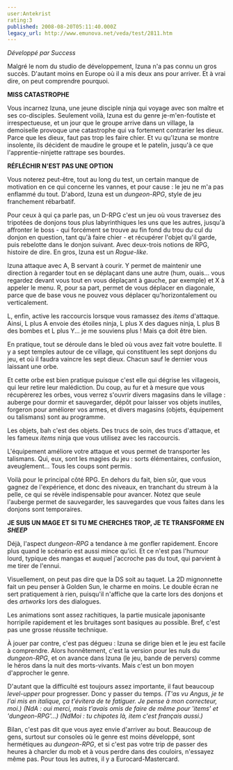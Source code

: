 ```yaml
---
user:Antekrist
rating:3
published: 2008-08-20T05:11:40.000Z
legacy_url: http://www.emunova.net/veda/test/2811.htm
---
```

_Développé par Success_  

  

Malgré le nom du studio de développement, Izuna n'a pas connu un gros succès. D'autant moins en Europe où il a mis deux ans pour arriver. Et à vrai dire, on peut comprendre pourquoi.  

  

**MISS CATASTROPHE**  

Vous incarnez Izuna, une jeune disciple ninja qui voyage avec son maître et ses co-disciples. Seulement voilà, Izuna est du genre je-m'en-foutiste et irrespectueuse, et un jour que le groupe arrive dans un village, la demoiselle provoque une catastrophe qui va fortement contrarier les dieux. Parce que les dieux, faut pas trop les faire chier. Et vu qu'Izuna se montre insolente, ils décident de maudire le groupe et le patelin, jusqu'à ce que l'apprentie-ninjette rattrape ses bourdes.  

  

**RÉFLÉCHIR N'EST PAS UNE OPTION**  

Vous noterez peut-être, tout au long du test, un certain manque de motivation en ce qui concerne les vannes, et pour cause : le jeu ne m'a pas enflammé du tout. D'abord, Izuna est un _dungeon-RPG_, style de jeu franchement rébarbatif.  

Pour ceux à qui ça parle pas, un D-RPG c'est un jeu où vous traversez des tripotées de donjons tous plus labyrinthiques les uns que les autres, jusqu'à affronter le boss - qui forcément se trouve au fin fond du trou du cul du donjon en question, tant qu'à faire chier - et récupérer l'objet qu'il garde, puis rebelotte dans le donjon suivant. Avec deux-trois notions de RPG, histoire de dire. En gros, Izuna est un _Rogue-like_.  

Izuna attaque avec A, B servant à courir. Y permet de maintenir une direction à regarder tout en se déplaçant dans une autre (hum, ouais... vous regardez devant vous tout en vous déplaçant à gauche, par exemple) et X à appeler le menu. R, pour sa part, permet de vous déplacer en diagonale, parce que de base vous ne pouvez vous déplacer qu'horizontalement ou verticalement.  

L, enfin, active les raccourcis lorsque vous ramassez des _items_ d'attaque. Ainsi, L plus A envoie des étoiles ninja, L plus X des dagues ninja, L plus B des bombes et L plus Y... je me souviens plus ! Mais ça doit être bien.  

En pratique, tout se déroule dans le bled où vous avez fait votre boulette. Il y a sept temples autour de ce village, qui constituent les sept donjons du jeu, et où il faudra vaincre les sept dieux. Chacun sauf le dernier vous laissant une orbe.  

Et cette orbe est bien pratique puisque c'est elle qui dégrise les villageois, qui leur retire leur malédiction. Du coup, au fur et à mesure que vous récupèrerez les orbes, vous verrez s'ouvrir divers magasins dans le village : auberge pour dormir et sauvegarder, dépôt pour laisser vos objets inutiles, forgeron pour améliorer vos armes, et divers magasins (objets, équipement ou talismans) sont au programme.  

Les objets, bah c'est des objets. Des trucs de soin, des trucs d'attaque, et les fameux _items_ ninja que vous utilisez avec les raccourcis.  

L'équipement améliore votre attaque et vous permet de transporter les talismans. Qui, eux, sont les magies du jeu : sorts élémentaires, confusion, aveuglement... Tous les coups sont permis.  

Voilà pour le principal côté RPG. En dehors du fait, bien sûr, que vous gagnez de l'expérience, et donc des niveaux, en tranchant du streum à la pelle, ce qui se révèle indispensable pour avancer. Notez que seule l'auberge permet de sauvegarder, les sauvegardes que vous faites dans les donjons sont temporaires.  

  

**JE SUIS UN MAGE ET SI TU ME CHERCHES TROP, JE TE TRANSFORME EN _SHEEP_**  

Déjà, l'aspect _dungeon-RPG_ a tendance à me gonfler rapidement. Encore plus quand le scénario est aussi mince qu'ici. Et ce n'est pas l'humour lourd, typique des mangas et auquel j'accroche pas du tout, qui parvient à me tirer de l'ennui.  

Visuellement, on peut pas dire que la DS soit au taquet. La 2D mignonnette fait un peu penser à Golden Sun, le charme en moins. Le double écran ne sert pratiquement à rien, puisqu'il n'affiche que la carte lors des donjons et des _artworks_ lors des dialogues.  

Les animations sont assez rachitiques, la partie musicale japonisante horripile rapidement et les bruitages sont basiques au possible. Bref, c'est pas une grosse réussite technique.  

À jouer par contre, c'est pas dégueu : Izuna se dirige bien et le jeu est facile à comprendre. Alors honnêtement, c'est la version pour les nuls du _dungeon-RPG_, et on avance dans Izuna (le jeu, bande de pervers) comme le héros dans la nuit des morts-vivants. Mais c'est un bon moyen d'approcher le genre.  

D'autant que la difficulté est toujours assez importante, il faut beaucoup _level-upper_ pour progresser. Donc y passer du temps. _(T'as vu Angus, je te l'ai mis en italique, ça t'évitera de te fatiguer. Je pense à mon correcteur, moi.) (NdA : oui merci, mais t'avais omis de faire de même pour 'items' et 'dungeon-RPG'...) (NdMoi : tu chipotes là, item c'est français aussi.)_  

  

Bilan, c'est pas dit que vous ayez envie d'arriver au bout. Beaucoup de gens, surtout sur consoles où le genre est moins développé, sont hermétiques au _dungeon-RPG_, et si c'est pas votre trip de passer des heures à charcler du mob et à vous perdre dans des couloirs, n'essayez même pas. Pour tous les autres, il y a Eurocard-Mastercard.